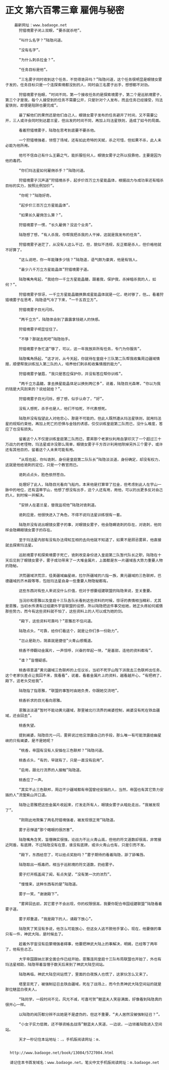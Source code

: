 # 正文 第六百零三章 雇佣与秘密
        最新网址：www.badaoge.net
          狩猎境雾子闭上双眼，“要杀就杀吧”。
      
          “叫什么名字？”陆隐问道。
      
          “没有名字”。
      
          “为什么刺杀拉金？”。
      
          “任务目标是他”。
      
          “三名雾子同时收到这个任务，不觉得诡异吗？”陆隐问道，这个任务很明显是眼镜女雾子发的，任务目标只是一个连探索境都没到的人，同时由三名雾子出手，想想都不对劲。
      
          狩猎境雾子抬眼，“时间不同，第一个接收任务的是探索境雾子，第二个是巡航境雾子，第三个才是我，每个人接受到的任务不需要公开，只是针对个人发布，而且任务已经接受，玛法星铁则，即便是陷阱也要完成”。
      
          最了解他们的果然还是他们自己人，眼镜女雾子发布的任务避开了时间，又不需要公开，三人或许会同时到达葛兰星，但出发的时间不同，再加上玛法星铁则，造成了如今的局面。
      
          看着狩猎境雾子，陆隐在思考到底要不要杀他。
      
          一个狩猎境强者，领悟了场域，还有如此奇特的天赋，杀之可惜，但如果不杀，此人未必能为他所用。
      
          他可不信自己有什么王霸之气，能折服任何人，眼镜女雾子之所以投靠他，主要是因为他的毒药。
      
          “你们玛法星如何雇佣杀手？”陆隐问道。
      
          狩猎境雾子沉声道“狩猎境杀手，起步价百万立方星能晶体，根据战力与成功率还有暗杀目标的实力，按照比例加价“。
      
          “你呢？”陆隐好奇。
      
          “起步价三百万立方星能晶体”。
      
          “如果长久雇佣怎么算？”。
      
          狩猎境雾子一愣，“长久雇佣？没这个业务”。
      
          陆隐想了想，“有人杀我，你帮我把杀我的人干掉，这就是我发布的任务”。
      
          狩猎境雾子迷茫了，从没有人这么干过，但，貌似不违规，反正都是杀人，但价格他就不好算了。
      
          “这么说吧，你一年能赚多少钱？”陆隐道，语气颇为豪爽，他是有钱人。
      
          “最少八千万立方星能晶体”狩猎境雾子道。
      
          陆隐嘴角弯起，“我给你一千立方星能晶髓，跟着我，保护我，杀掉暗杀我的人，如何？”。
      
          狩猎境雾子惊讶，一千立方星能晶髓换算成星能晶体就是一亿，绝对够了，但…，看着狩猎境雾子在思考，陆隐语气冷了下来，“一千五百立方”。
      
          狩猎境雾子目光闪烁。
      
          “两千立方”，陆隐体会到了露露拿钱砸人的快感。
      
          狩猎境雾子明显怔住了。
      
          “不够？那就去死吧”陆隐抬手。
      
          狩猎境雾子急忙道“够了，可以，这一年我放弃所有任务，专门为你服务”。
      
          陆隐嘴角扬起，“这才对，从今天起，你就待在皇庭十三队第二队帮我收集周边疆域情报，顺便帮我训练加入第二队的人，培养他们刺杀和收集情报的能力“。
      
          狩猎境雾子皱眉，“我只是答应保护你，并没有答应帮你训练”。
      
          “两千立方晶髓，拿去换星能晶体足以换到两亿多”，说着，陆隐目光森寒，“你以为我的钱是大风刮来的？说给就给？”。
      
          狩猎境雾子目光闪烁，想了想，似乎认命了，“好”。
      
          没有人想死，杀手也是人，他们不怕死，不代表想死。
      
          陆隐并没有指望此人对他忠心，那是不可能的，但此人既然遵从玛法星铁则，就用玛法星的规矩约束他，再加上死亡的恐惧与金钱的诱惑，仅仅训练皇庭第二队而已，没什么难度，答应了也没有损失。
      
          留着这个人不仅是训练皇庭第二队而已，雾昇那个老家伙利用血掌印灭了一个超过三十万战力的老怪物，玛法星或许没那么简单，眼镜女雾子千方百计利用他除掉另外三个雾子，或许还有其他目的，留着这个人未来可能有用。
      
          “从现在起，你叫诡刺，身份是皇庭第二队队长”陆隐淡淡道，身份确定，却没有权力，这就是他给诡刺的定位，只是一个教官而已。
      
          诡刺点点头，脸色依然苍白。
      
          处理好了此人，陆隐目光看向飞船内，本来他是打算宰了拉金，但考虑到此人在宇山一脉中的地位，还有温蒂宇山，他想了想没有出手，这个人还有用，用他，可以钓出更多反对自己的人，到时候一并解决。
      
          “安排人在葛兰星，替我监视他”陆隐对诡刺道。
      
          诡刺应是，他很快进入了角色，不得不说玛法星训练很有一套。
      
          陆隐并没有说出眼镜女雾子的事，对眼镜女雾子，他会隐瞒诡刺的存在，对诡刺，他同样会隐瞒眼镜女雾子的存在。
      
          至于玛法星内部有没有办法得知互相的去向他就不知道了，如果不是顾忌雾昇，他直接就去探索玛法星。
      
          巡航境雾子和探索境雾子死亡，诡刺改变身份进入皇庭第二队暂代队长之职，陆隐在十天后见到了眼镜女雾子，雾子成功带来了一大堆金属片，上面都是东一片疆域各大势力重要人物的隐秘。
      
          洪荒疆域洪荒宗，佳美疆域幽星峡，拉尔所疆域的六指一族，黄元疆域的三色联邦，巴德疆域的齐木殿等等，包括玛法星自身一些重要人物隐秘都有。
      
          这些东西对有些人来说没什么价值，但对于想要组建联盟的陆隐来说，至关重要。
      
          当浣纱和恩雅以及皇庭十三队各队长看到这些资料的时候，惊讶的表情相当精彩，尤其是恩雅，当初水传潇有过组建外宇宙联盟的设想，所以陆隐把这件事交给她，她正头疼如何威慑那些势力，而今有这些资料就不怕了，这些资料上的人可以成为她的剑。
      
          “殿下，这些资料可靠吗？”恩雅忍不住问道。
      
          陆隐点头，“可靠，给你们看这个，就是让你们多一份助力”。
      
          “岂止是助力，简直就是捷径”火青山感慨道。
      
          桃香不停翻动金属片，一声惊呼，兴奋的举起一块，“是基部，连他的资料都有”。
      
          “谁？”盲僧疑惑。
      
          桃香得意道“黄元疆域三色联邦的上任议长，当初不死宇山陛下派我去三色联邦出任务，这个老家伙差点让我回不来，我看看”，说着，看着金属片上的资料，越看越开心，“有把柄了，殿下，这老头交给我”。
      
          陆隐指了指恩雅，“联盟的事暂时由她负责，你跟她交流吧”。
      
          桃香祈求的目光看向恩雅。
      
          恩雅淡淡道“暂时不能动黄元疆域，那里被北行流界的阐婆控制，阐婆没有死在铁血疆域，还会回去”。
      
          桃香失望。
      
          提到阐婆，陆隐目光一闪，雾昇说过他没泄露自己的手段，那么唯一有可能泄露给幽星峡的只有阐婆，是不是她呢？
      
          “桃香，帝国有没有人安插在三色联邦？”陆隐问道。
      
          桃香点头，“有的，早就有了，只是一直没有启用”。
      
          “启用，跟北行流界的人接触”陆隐道。
      
          桃香应了一声。
      
          “其实不止三色联邦，周边不少疆域都有帝国曾经安插的人，当然，帝国也有其它势力安插的人”流萤紫山开口道。
      
          陆隐让恩雅把这些金属片收起来，打发走所有人，眼镜女雾子从暗处走出，“我被发现了”。
      
          “刚刚此地聚集了两名狩猎境强者，被发现很正常”陆隐道。
      
          雾子忌惮道“那个瞎眼的很厉害”。
      
          陆隐嘴角含笑，盲僧确实很强，论战力不比火青山高，但他的符文道数却很高，非常接近阿盾，有底牌，不过陆隐没有在意，谁没有底牌，或许火青山也有，只是引而不发。
      
          “殿下，东西给您了，可以给点奖励吗？”雾子期待的看着陆隐，舔了舔嘴唇。
      
          陆隐取出一瓶毒药，相当于巡航境的符文道数，扔给雾子。
      
          雾子打开瓶盖闻了闻，有点失望，“没有第一次的浓烈”。
      
          “慢慢来，这种东西有的是”陆隐道。
      
          雾子一笑，“谢谢殿下”。
      
          “雾昇回去前，其它雾子不会出现，你的权限很高，我要你配合帝国组建联盟”陆隐看着雾子道。
      
          雾子郑重道，“我是殿下的人，请殿下放心”。
      
          陆隐笑了笑没有多说，他怎么可能放心，但这女人逃不脱他手掌心，现在，他要做的事只有一件，神武大陆，是时候去了。
      
          趁着外宇宙没有启蒙境强者碍事，他要把神武大陆上的事解决，明嫣，已经等了两年了，他有些忐忑。
      
          大宇帝国跟纳兰家全面合作已经开始，恩雅连同皇庭十三队布局联盟也开始了，外也有玛法星相助，陆隐带着盲僧于数天后来到了神武大陆空间站。
      
          陆隐再临，神武大陆空间站慌了，里面的白夜族人也慌了，这家伙怎么又来了。
      
          塔里亚死了，被强制征召去铁血疆域，死在了战场上，而今负责神武大陆空间站的就是那位魅蓝白夜夫人。
      
          “陆同学，一段时间不见，风光不减，可喜可贺”魅蓝夫人笑容满面，好像看到陆隐真的很开心一样。
      
          以陆隐的阅历都分辨不出她是不是虚伪的，但这不重要，“夫人居然没被强制征召？”。
      
          “小女子实力低微，还不够资格去战场”魅蓝夫人笑道，一边说，一边领着陆隐进入空间站。
      
          天才一秒记住本站地址：.。手机版阅读网址：m.
      
      
      http://www.badaoge.net/book/13084/5727004.html
      
      请记住本书首发域名：www.badaoge.net。笔尖中文手机版阅读网址：m.badaoge.net